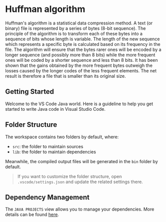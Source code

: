 # Huffman algorithm
Huffman's algorithm is a statistical data compression method. A text (or binary) file is
represented by a series of bytes (8-bit sequence). The principle of the algorithm is to transform each of these
bytes into a sequence of bits whose length is variable. The length of the new sequence which represents a
specific byte is calculated based on its frequency in the file. The algorithm will ensure that the bytes
rarer ones will be encoded by a longer sequence (and possibly more than 8 bits) while the more
frequent ones will be coded by a shorter sequence and less than 8 bits. It has been shown that the gains obtained by
the more frequent bytes outweigh the losses caused by the longer codes of the less frequent elements.
The net result is therefore a file that is smaller than its original size.

## Getting Started

Welcome to the VS Code Java world. Here is a guideline to help you get started to write Java code in Visual Studio Code.

## Folder Structure

The workspace contains two folders by default, where:

- `src`: the folder to maintain sources
- `lib`: the folder to maintain dependencies

Meanwhile, the compiled output files will be generated in the `bin` folder by default.

> If you want to customize the folder structure, open `.vscode/settings.json` and update the related settings there.

## Dependency Management

The `JAVA PROJECTS` view allows you to manage your dependencies. More details can be found [here](https://github.com/microsoft/vscode-java-dependency#manage-dependencies).
